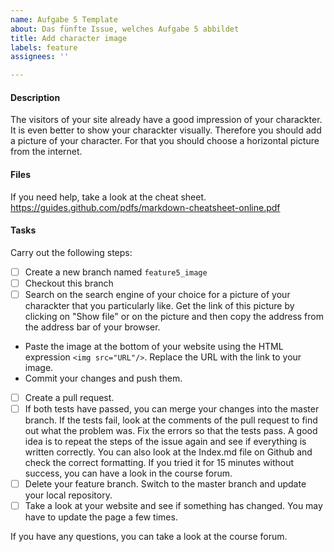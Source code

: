 ```yaml
---
name: Aufgabe 5 Template
about: Das fünfte Issue, welches Aufgabe 5 abbildet
title: Add character image
labels: feature
assignees: ''

---
```


#### Description
The visitors of your site already have a good impression of your charackter. It is even better to show your charackter visually. Therefore you should add a picture of your character. For that you should choose a horizontal picture from the internet.

#### Files
If you need help, take a look at the cheat sheet.
https://guides.github.com/pdfs/markdown-cheatsheet-online.pdf


#### Tasks
Carry out the following steps:
- [ ] Create a new branch named ``feature5_image``
- [ ] Checkout this branch
- [ ] Search on the search engine of your choice for a picture of your charackter that you particularly like. Get the link of this picture by clicking on "Show file" or on the picture and then copy the address from the address bar of your browser.
- Paste the image at the bottom of your website using the HTML expression ``<img src="URL"/>``. Replace the URL with the link to your image.
- Commit your changes and push them.
- [ ] Create a pull request.
- [ ] If both tests have passed, you can merge your changes into the master branch. If the tests fail, look at the comments of the pull request to find out what the problem was. Fix the errors so that the tests pass. A good idea is to repeat the steps of the issue again and see if everything is written correctly. You can also look at the Index.md file on Github and check the correct formatting. If you tried it for 15 minutes without success, you can have a look in the course forum.
- [ ] Delete your feature branch. Switch to the master branch and update your local repository.
- [ ] Take a look at your website and see if something has changed. You may have to update the page a few times.

If you have any questions, you can take a look at the course forum.
